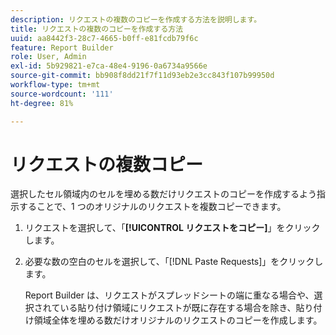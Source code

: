 ```yaml
---
description: リクエストの複数のコピーを作成する方法を説明します。
title: リクエストの複数のコピーを作成する方法
uuid: aa8442f3-28c7-4665-b0ff-e81fcdb79f6c
feature: Report Builder
role: User, Admin
exl-id: 5b929821-e7ca-48e4-9196-0a6734a9566e
source-git-commit: bb908f8dd21f7f11d93eb2e3cc843f107b99950d
workflow-type: tm+mt
source-wordcount: '111'
ht-degree: 81%

---
```


# リクエストの複数コピー

選択したセル領域内のセルを埋める数だけリクエストのコピーを作成するよう指示することで、1 つのオリジナルのリクエストを複数コピーできます。

1. リクエストを選択して、「**[!UICONTROL リクエストをコピー]**」をクリックします。
1. 必要な数の空白のセルを選択して、「[!DNL Paste Requests]」をクリックします。

   Report Builder は、リクエストがスプレッドシートの端に重なる場合や、選択されている貼り付け領域にリクエストが既に存在する場合を除き、貼り付け領域全体を埋める数だけオリジナルのリクエストのコピーを作成します。
